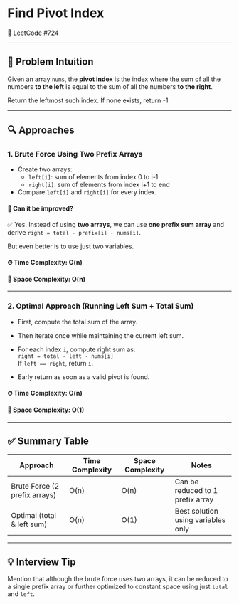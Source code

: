 # Find Pivot Index

🔗 [LeetCode #724](https://leetcode.com/problems/find-pivot-index/)

---

## 🧠 Problem Intuition

Given an array `nums`, the **pivot index** is the index where the sum of all the numbers **to the left** is equal to the sum of all the numbers **to the right**.

Return the leftmost such index. If none exists, return -1.

---

## 🔍 Approaches

### 1. Brute Force Using Two Prefix Arrays

- Create two arrays:
    - `left[i]`: sum of elements from index 0 to i-1
    - `right[i]`: sum of elements from index i+1 to end
- Compare `left[i]` and `right[i]` for every index.

#### 🔄 Can it be improved?
✅ Yes. Instead of using **two arrays**, we can use **one prefix sum array** and derive `right = total - prefix[i] - nums[i]`.

But even better is to use just two variables.

#### ⏱ Time Complexity: O(n)
#### 🧠 Space Complexity: O(n)

---

### 2. Optimal Approach (Running Left Sum + Total Sum)

- First, compute the total sum of the array.
- Then iterate once while maintaining the current left sum.
- For each index `i`, compute right sum as:  
  `right = total - left - nums[i]`  
  If `left == right`, return `i`.

- Early return as soon as a valid pivot is found.

#### ⏱ Time Complexity: O(n)
#### 🧠 Space Complexity: O(1)

---

## ✅ Summary Table

| Approach                   | Time Complexity | Space Complexity | Notes                              |
|----------------------------|------------------|-------------------|-------------------------------------|
| Brute Force (2 prefix arrays) | O(n)           | O(n)              | Can be reduced to 1 prefix array    |
| Optimal (total & left sum) | O(n)             | O(1)              | Best solution using variables only  |

---

## 💡 Interview Tip

Mention that although the brute force uses two arrays, it can be reduced to a single prefix array or further optimized to constant space using just `total` and `left`.

